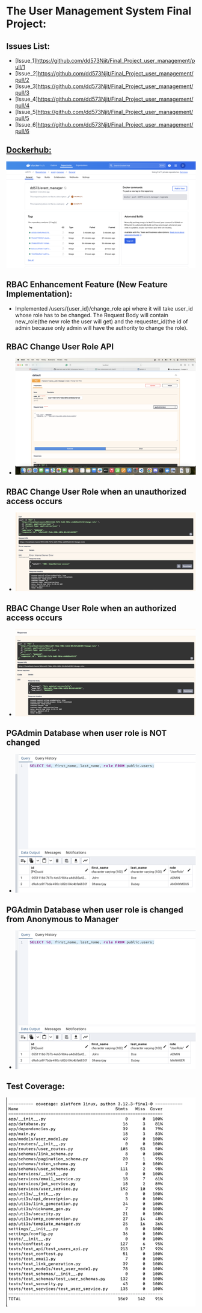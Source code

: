 

# The User Management System Final Project:

## Issues List:
- [Issue_1]https://github.com/dd573Njit/Final_Project_user_management/pull/1
- [Issue_2]https://github.com/dd573Njit/Final_Project_user_management/pull/2
- [Issue_3]https://github.com/dd573Njit/Final_Project_user_management/pull/3
- [Issue_4]https://github.com/dd573Njit/Final_Project_user_management/pull/4
- [Issue_5]https://github.com/dd573Njit/Final_Project_user_management/pull/5
- [Issue_6]https://github.com/dd573Njit/Final_Project_user_management/pull/6

## [Dockerhub:](https://hub.docker.com/repository/docker/dd573/event_manager/general)
![Dockerhub Repository](submissions_ss/Docker_SS.png)

## RBAC Enhancement Feature (New Feature Implementation):
- Implemented /users/{user_id}/change_role api where it will take user_id whose role has to be changed. The Request Body will contain new_role(the new role the user will get) and the requester_id(the id of admin because only admin will have the authority to change the role).

## RBAC Change User Role API

- ![RBAC_Change_User_Role](submissions_ss/RBAC_Change_User_Role_SS.png)

## RBAC Change User Role when an unauthorized access occurs

- ![RBAC_Change_User_Role_Unauthorized_Access](submissions_ss/RBAC_Change_User_Role_Unauthorized_SS.png)

## RBAC Change User Role when an authorized access occurs

- ![RBAC_Change_User_Role_Authorized_Access](submissions_ss/RBAC_Change_User_Role_Authorized_SS.png)

## PGAdmin Database when user role is NOT changed

- ![RBAC_Change_User_Role_Before_Role_Changed_PGAdmin](submissions_ss/RBAC_Change_User_Role_Before_Role_Changed_SS.png)

## PGAdmin Database when user role is changed from Anonymous to Manager

- ![RBAC_Change_User_Role_After_Role_Changed_PGAdmin](submissions_ss/RBAC_Change_User_Role_After_Role_Changed_SS.png)

## Test Coverage:
![Coverage](submissions_ss/Test_Coverage_SS.png)